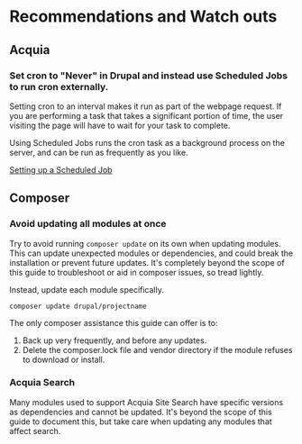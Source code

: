 # Recommendations and Watch outs

## Acquia

### Set cron to "Never" in Drupal and instead use Scheduled Jobs to run cron externally.

Setting cron to an interval makes it run as part of the webpage request. If you are performing a task that takes a significant portion of time, the user visiting the page will have to wait for your task to complete. 

Using Scheduled Jobs runs the cron task as a background process on the server, and can be run as frequently as you like.

[Setting up a Scheduled Job](/supplemental/acquia?id=creating-a-scheduled-job-in-acquia)

## Composer

### Avoid updating all modules at once

Try to avoid running `composer update` on its own when updating modules. This can update unexpected modules or dependencies, and could break the installation or prevent future updates. It's completely beyond the scope of this guide to troubleshoot or aid in composer issues, so tread lightly.

Instead, update each module specifically. 

`composer update drupal/projectname`

The only composer assistance this guide can offer is to:
1. Back up very frequently, and before any updates.
2. Delete the composer.lock file and vendor directory if the module refuses to download or install.

### Acquia Search

Many modules used to support Acquia Site Search have specific versions as dependencies and cannot be updated. It's beyond the scope of this guide to document this, but take care when updating any modules that affect search.
